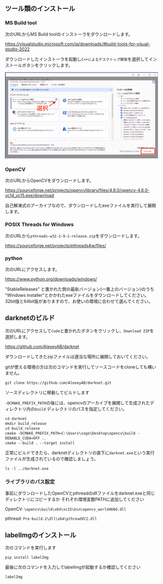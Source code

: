 ## ツール類のインストール
### MS Build tool
次のURLからMS Build toolのインストーラをダウンロードします。

<https://visualstudio.microsoft.com/ja/downloads/#build-tools-for-visual-studio-2022>

ダウンロードしたインストーラを起動し`C++によるデスクトップ開発`を選択してインストールボタンをクリックします。

![img](./img/buildTool.png "buildTool")


### OpenCV
次のURLからOpenCVをダウンロードします。

<https://sourceforge.net/projects/opencvlibrary/files/4.6.0/opencv-4.6.0-vc14_vc15.exe/download>

自己解凍式のアーカイブなので、ダウンロードしたexeファイルを実行して展開します。

### POSIX Threads for Windows
次のURLから`pthreads-w32-2-9-1-release.zip`をダウンロードします。

<https://sourceforge.net/projects/pthreads4w/files/>

### python
次のURLにアクセスします。

<https://www.python.org/downloads/windows/>

"StableReleases" と書かれた側の最新バージョン(一番上のバージョン)のうち
"Windows installer"とかかれたexeファイルをダウンロードしてください。
32bit版と64bit版がありますので、お使いの環境に合わせて選んでください。

## darknetのビルド
次のURLにアクセスして`Code`と書かれたボタンをクリックし、`Download ZIP`を選択します。

<https://github.com/AlexeyAB/darknet>

ダウンロードしてきたzipファイルは適当な場所に展開しておいてください。

gitが使える環境の方は次のコマンドを実行してソースコードをcloneしても構いません。
```
git clone https://github.com/AlexeyAB/darknet.git
```
ソースディレクトリに移動してビルドします

`-DCMAKE_PREFIX_PATH`の後には、opencvのアーカイブを展開して生成されたディレクトリ内の`build`
ディレクトリのパスを指定してください。

```
cd darknet
mkdir build_release
cd build_release
cmake -DCMAKE_PREFIX_PATH=C:\Users\sogo\Desktop\opencv\build -DENABLE_CUDA=OFF ..
cmake --build . --target install
```

正常にビルドできたら、darknetディレクトリの直下に`darknet.exe`という実行ファイルが生成されているので確認しましょう。
```
ls -l ../darknet.exe
```

### ライブラリのパス設定
事前にダウンロードしたOpenCVとpthreadのdllファイルをdarknet.exeと同じディレクトリにコピーするか
それぞれ環境変数PATHに追加してください

OpenCV: `\opencv\build\x64\vc15\bin\opencv_world460d.dll`

pthread: `Pre-build.2\dll\x64\pthreadVC2.dll`

## labelImgのインストール
次のコマンドを実行します
```
pip install labelImg
```

最後に次のコマンドを入力してlabelImgが起動するか確認してください
```
labelImg
```
